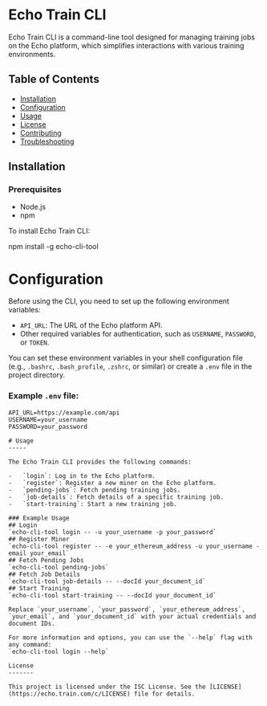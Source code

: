 # Echo Train CLI

Echo Train CLI is a command-line tool designed for managing training jobs on the Echo platform, which simplifies interactions with various training environments.

## Table of Contents
- [Installation](#installation)
- [Configuration](#configuration)
- [Usage](#usage)
- [License](#license)
- [Contributing](#contributing)
- [Troubleshooting](#troubleshooting)

## Installation
### Prerequisites
- Node.js
- npm

To install Echo Train CLI:

npm install -g echo-cli-tool

# Configuration

Before using the CLI, you need to set up the following environment variables:

- `API_URL`: The URL of the Echo platform API.
- Other required variables for authentication, such as `USERNAME`, `PASSWORD`, or `TOKEN`.

You can set these environment variables in your shell configuration file (e.g., `.bashrc`, `.bash_profile`, `.zshrc`, or similar) or create a `.env` file in the project directory.

### Example `.env` file:

```plaintext
API_URL=https://example.com/api
USERNAME=your_username
PASSWORD=your_password

# Usage
-----

The Echo Train CLI provides the following commands:

-   `login`: Log in to the Echo platform.
-   `register`: Register a new miner on the Echo platform.
-   `pending-jobs`: Fetch pending training jobs.
-   `job-details`: Fetch details of a specific training job.
-   `start-training`: Start a new training job.

### Example Usage
## Login
`echo-cli-tool login -- -u your_username -p your_password`
## Register Miner
`echo-cli-tool register -- -e your_ethereum_address -u your_username -email your_email`
## Fetch Pending Jobs
`echo-cli-tool pending-jobs`
## Fetch Job Details
`echo-cli-tool job-details -- --docId your_document_id`
## Start Training
`echo-cli-tool start-training -- --docId your_document_id`

Replace `your_username`, `your_password`, `your_ethereum_address`, `your_email`, and `your_document_id` with your actual credentials and document IDs.

For more information and options, you can use the `--help` flag with any command:
`echo-cli-tool login --help`

License
-------

This project is licensed under the ISC License. See the [LICENSE](https://echo.train.com/c/LICENSE) file for details.
